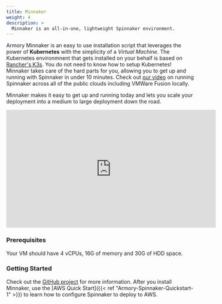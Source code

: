 ```yaml
---
title: Minnaker
weight: 4
description: >
  Minnaker is an all-in-one, lightweight Spinnaker environment.
---
```


Armory Minnaker is an easy to use installation script that leverages the power of **Kubernetes** with the simplicity of a _Virtual Machine_.  The Kubernetes environmnent that gets installed on your behalf is based on [Rancher's K3s](https://k3s.io/).  You do not need to know how to setup Kubernetes! Minnaker takes care of the hard parts for you, allowing you to get up and running with Spinnaker in under 10 minutes.  Check out [our video](https://youtu.be/jg8vJEzcuAA) on running Spinnaker across all of the public clouds including VMWare Fusion locally.  

Minnaker makes it easy to get up and running today and lets you scale your deployment into a medium to large deployment down the road.

<iframe width="560" height="315" src="https://www.youtube.com/embed/jg8vJEzcuAA" frameborder="0" allow="accelerometer; autoplay; encrypted-media; gyroscope; picture-in-picture" allowfullscreen></iframe>


### Prerequisites

Your VM should have 4 vCPUs, 16G of memory and 30G of HDD space.

### Getting Started

Check out the [GitHub project](https://github.com/armory/minnaker) for more information. After you install Minnaker, use the [AWS Quick Start]({{< ref "Armory-Spinnaker-Quickstart-1" >}}) to learn how to configure Spinnaker to deploy to AWS.

